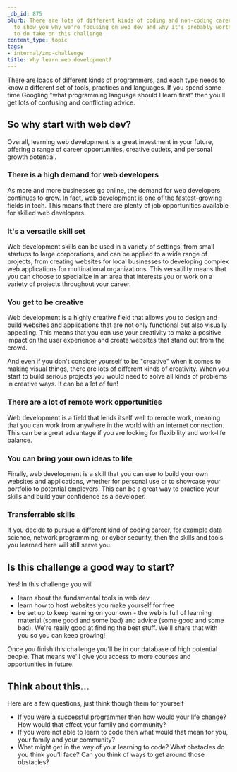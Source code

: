 ```yaml
---
_db_id: 875
blurb: There are lots of different kinds of coding and non-coding careers. We'd like
  to show you why we're focusing on web dev and why it's probably worth your while
  to do take on this challenge
content_type: topic
tags:
- internal/zmc-challenge
title: Why learn web development?
---
```


There are loads of different kinds of programmers, and each type needs to know a different set of tools, practices and languages. If you spend some time Googling "what programming language should I learn first" then you'll get lots of confusing and conflicting advice. 

## So why start with web dev?

Overall, learning web development is a great investment in your future, offering a range of career opportunities, creative outlets, and personal growth potential.

### There is a high demand for web developers 

As more and more businesses go online, the demand for web developers continues to grow. In fact, web development is one of the fastest-growing fields in tech. This means that there are plenty of job opportunities available for skilled web developers.

### It's a versatile skill set  

Web development skills can be used in a variety of settings, from small startups to large corporations, and can be applied to a wide range of projects, from creating websites for local businesses to developing complex web applications for multinational organizations. This versatility means that you can choose to specialize in an area that interests you or work on a variety of projects throughout your career.

### You get to be creative 

Web development is a highly creative field that allows you to design and build websites and applications that are not only functional but also visually appealing. This means that you can use your creativity to make a positive impact on the user experience and create websites that stand out from the crowd.

And even if you don't consider yourself to be "creative" when it comes to making visual things, there are lots of different kinds of creativity. When you start to build serious projects you would need to solve all kinds of problems in creative ways. It can be a lot of fun!

### There are a lot of remote work opportunities

Web development is a field that lends itself well to remote work, meaning that you can work from anywhere in the world with an internet connection. This can be a great advantage if you are looking for flexibility and work-life balance.

### You can bring your own ideas to life

Finally, web development is a skill that you can use to build your own websites and applications, whether for personal use or to showcase your portfolio to potential employers. This can be a great way to practice your skills and build your confidence as a developer.

### Transferrable skills 

If you decide to pursue a different kind of coding career, for example data science, network programming, or cyber security, then the skills and tools you learned here will still serve you. 

## Is this challenge a good way to start?

Yes! In this challenge you will 

- learn about the fundamental tools in web dev
- learn how to host websites you make yourself for free
- be set up to keep learning on your own - the web is full of learning material (some good and some bad) and advice (some good and some bad). We're really good at finding the best stuff. We'll share that with you so you can keep growing!

Once you finish this challenge you'll be in our database of high potential people. That means we'll give you access to more courses and opportunities in future. 

## Think about this...

Here are a few questions, just think though them for yourself

- If you were a successful programmer then how would your life change? How would that effect your family and community?
- If you were not able to learn to code then what would that mean for you, your family and your community?
- What might get in the way of your learning to code? What obstacles do you think  you'll face? Can you think of ways to get around those obstacles?